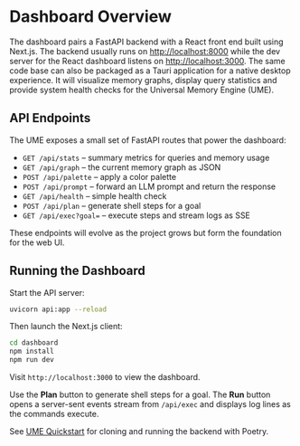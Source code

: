 # Dashboard Overview

The dashboard pairs a FastAPI backend with a React front end built using Next.js.
The backend usually runs on <http://localhost:8000> while the dev server for
the React dashboard listens on <http://localhost:3000>. The same code base can
also be packaged as a Tauri application for a native desktop experience. It will
visualize memory graphs, display query statistics and provide system health
checks for the Universal Memory Engine (UME).

## API Endpoints

The UME exposes a small set of FastAPI routes that power the dashboard:

- `GET /api/stats` – summary metrics for queries and memory usage
- `GET /api/graph` – the current memory graph as JSON
- `POST /api/palette` – apply a color palette
- `POST /api/prompt` – forward an LLM prompt and return the response
- `GET /api/health` – simple health check
- `POST /api/plan` – generate shell steps for a goal
- `GET /api/exec?goal=` – execute steps and stream logs as SSE

These endpoints will evolve as the project grows but form the foundation for the web UI.

## Running the Dashboard

Start the API server:

```bash
uvicorn api:app --reload
```

Then launch the Next.js client:

```bash
cd dashboard
npm install
npm run dev
```

Visit `http://localhost:3000` to view the dashboard.

Use the **Plan** button to generate shell steps for a goal. The **Run** button
opens a server-sent events stream from `/api/exec` and displays log lines as the
commands execute.

See [UME Quickstart](ume.md) for cloning and running the backend with Poetry.
